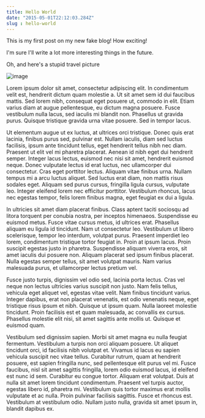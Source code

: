 ```yaml
---
title: Hello World
date: "2015-05-01T22:12:03.284Z"
slug : hello-world
---
```


This is my first post on my new fake blog! How exciting!

I'm sure I'll write a lot more interesting things in the future.

Oh, and here's a stupid travel picture

![image](https://res.cloudinary.com/ddr0gowa5/image/upload/v1532204330/150324_flights-hero-image_1330x742-3_ujuc6u.jpg)

Lorem ipsum dolor sit amet, consectetur adipiscing elit. In condimentum velit est, hendrerit dictum quam molestie a. Ut sit amet sem id dui faucibus mattis. Sed lorem nibh, consequat eget posuere ut, commodo in elit. Etiam varius diam at augue pellentesque, eu dictum magna posuere. Fusce vestibulum nulla lacus, sed iaculis mi blandit non. Phasellus ut gravida purus. Quisque tristique gravida urna vitae posuere. Sed in tempor lacus.

Ut elementum augue ut ex luctus, at ultrices orci tristique. Donec quis erat lacinia, finibus purus sed, pulvinar est. Nullam iaculis, diam sed luctus facilisis, ipsum ante tincidunt tellus, eget hendrerit tellus nibh nec diam. Praesent ut elit vel mi pharetra placerat. Aenean id nibh eget dui hendrerit semper. Integer lacus lectus, euismod nec nisi sit amet, hendrerit euismod neque. Donec vulputate lectus id erat luctus, nec ullamcorper dui consectetur. Cras eget porttitor lectus. Aliquam vitae finibus urna. Nullam tempus mi a arcu luctus aliquet. Sed luctus erat diam, non mattis risus sodales eget. Aliquam sed purus cursus, fringilla ligula cursus, vulputate leo. Integer eleifend lorem nec efficitur porttitor. Vestibulum rhoncus, lacus nec egestas tempor, felis lorem finibus magna, eget feugiat ex dui a ligula.

In ultricies sit amet diam placerat finibus. Class aptent taciti sociosqu ad litora torquent per conubia nostra, per inceptos himenaeos. Suspendisse eu euismod metus. Fusce vitae cursus metus, id ultrices erat. Phasellus aliquam eu ligula id tincidunt. Nam ut consectetur leo. Vestibulum ut libero scelerisque, tempor leo interdum, volutpat purus. Praesent imperdiet leo lorem, condimentum tristique tortor feugiat in. Proin at ipsum lacus. Proin suscipit egestas justo in pharetra. Suspendisse aliquam viverra eros, sit amet iaculis dui posuere non. Aliquam placerat sed ipsum finibus placerat. Nulla egestas semper tellus, sit amet volutpat mauris. Nam varius malesuada purus, et ullamcorper lectus pretium vel.

Fusce justo turpis, dignissim vel odio sed, lacinia porta lectus. Cras vel neque non lectus ultricies varius suscipit non justo. Nam felis tellus, vehicula eget aliquet vel, egestas vitae velit. Nam finibus tincidunt varius. Integer dapibus, erat non placerat venenatis, est odio venenatis neque, eget tristique risus ipsum et nibh. Quisque ut ipsum quam. Nulla laoreet molestie tincidunt. Proin facilisis est et quam malesuada, ac convallis ex cursus. Phasellus molestie elit nisi, sit amet sagittis ante mollis ut. Quisque et euismod quam.

Vestibulum sed dignissim sapien. Morbi sit amet magna eu nulla feugiat fermentum. Vestibulum a turpis non orci aliquam posuere. Ut aliquet tincidunt orci, id facilisis nibh volutpat et. Vivamus id lacus eu sapien vehicula suscipit nec vitae tellus. Curabitur rutrum, quam at hendrerit posuere, est sapien fringilla nunc, sed pellentesque elit purus vel mi. Fusce faucibus, nisl sit amet sagittis fringilla, lorem odio euismod lacus, id eleifend est nunc id sem. Curabitur eu congue tortor. Aliquam erat volutpat. Duis at nulla sit amet lorem tincidunt condimentum. Praesent vel turpis auctor, egestas libero id, pharetra mi. Vestibulum quis tortor maximus erat mollis vulputate et ac nulla. Proin pulvinar facilisis sagittis. Fusce et rhoncus est. Vestibulum at vestibulum odio. Nullam justo nulla, gravida sit amet ipsum in, blandit dapibus ex.
